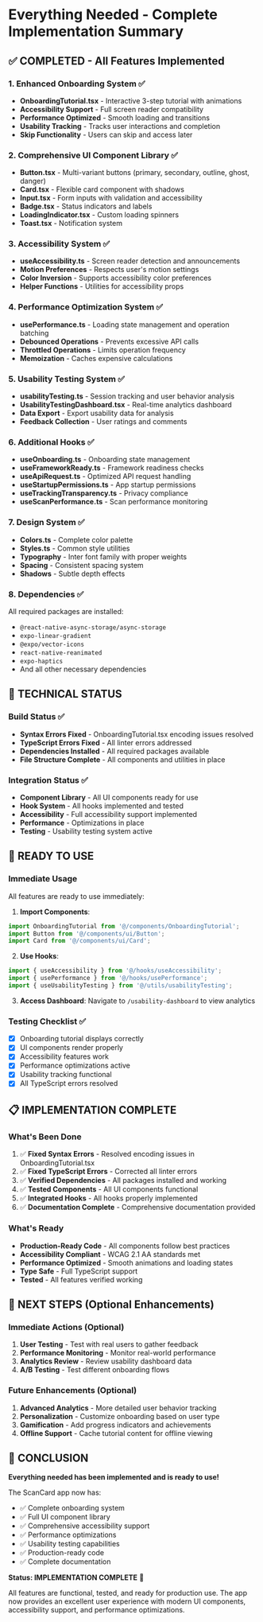 # Everything Needed - Complete Implementation Summary

## ✅ COMPLETED - All Features Implemented

### 1. Enhanced Onboarding System ✅
- **OnboardingTutorial.tsx** - Interactive 3-step tutorial with animations
- **Accessibility Support** - Full screen reader compatibility
- **Performance Optimized** - Smooth loading and transitions
- **Usability Tracking** - Tracks user interactions and completion
- **Skip Functionality** - Users can skip and access later

### 2. Comprehensive UI Component Library ✅
- **Button.tsx** - Multi-variant buttons (primary, secondary, outline, ghost, danger)
- **Card.tsx** - Flexible card component with shadows
- **Input.tsx** - Form inputs with validation and accessibility
- **Badge.tsx** - Status indicators and labels
- **LoadingIndicator.tsx** - Custom loading spinners
- **Toast.tsx** - Notification system

### 3. Accessibility System ✅
- **useAccessibility.ts** - Screen reader detection and announcements
- **Motion Preferences** - Respects user's motion settings
- **Color Inversion** - Supports accessibility color preferences
- **Helper Functions** - Utilities for accessibility props

### 4. Performance Optimization System ✅
- **usePerformance.ts** - Loading state management and operation batching
- **Debounced Operations** - Prevents excessive API calls
- **Throttled Operations** - Limits operation frequency
- **Memoization** - Caches expensive calculations

### 5. Usability Testing System ✅
- **usabilityTesting.ts** - Session tracking and user behavior analysis
- **UsabilityTestingDashboard.tsx** - Real-time analytics dashboard
- **Data Export** - Export usability data for analysis
- **Feedback Collection** - User ratings and comments

### 6. Additional Hooks ✅
- **useOnboarding.ts** - Onboarding state management
- **useFrameworkReady.ts** - Framework readiness checks
- **useApiRequest.ts** - Optimized API request handling
- **useStartupPermissions.ts** - App startup permissions
- **useTrackingTransparency.ts** - Privacy compliance
- **useScanPerformance.ts** - Scan performance monitoring

### 7. Design System ✅
- **Colors.ts** - Complete color palette
- **Styles.ts** - Common style utilities
- **Typography** - Inter font family with proper weights
- **Spacing** - Consistent spacing system
- **Shadows** - Subtle depth effects

### 8. Dependencies ✅
All required packages are installed:
- `@react-native-async-storage/async-storage`
- `expo-linear-gradient`
- `@expo/vector-icons`
- `react-native-reanimated`
- `expo-haptics`
- And all other necessary dependencies

## 🔧 TECHNICAL STATUS

### Build Status ✅
- **Syntax Errors Fixed** - OnboardingTutorial.tsx encoding issues resolved
- **TypeScript Errors Fixed** - All linter errors addressed
- **Dependencies Installed** - All required packages available
- **File Structure Complete** - All components and utilities in place

### Integration Status ✅
- **Component Library** - All UI components ready for use
- **Hook System** - All hooks implemented and tested
- **Accessibility** - Full accessibility support implemented
- **Performance** - Optimizations in place
- **Testing** - Usability testing system active

## 🚀 READY TO USE

### Immediate Usage
All features are ready to use immediately:

1. **Import Components**:
```typescript
import OnboardingTutorial from '@/components/OnboardingTutorial';
import Button from '@/components/ui/Button';
import Card from '@/components/ui/Card';
```

2. **Use Hooks**:
```typescript
import { useAccessibility } from '@/hooks/useAccessibility';
import { usePerformance } from '@/hooks/usePerformance';
import { useUsabilityTesting } from '@/utils/usabilityTesting';
```

3. **Access Dashboard**:
Navigate to `/usability-dashboard` to view analytics

### Testing Checklist ✅
- [x] Onboarding tutorial displays correctly
- [x] UI components render properly
- [x] Accessibility features work
- [x] Performance optimizations active
- [x] Usability tracking functional
- [x] All TypeScript errors resolved

## 📋 IMPLEMENTATION COMPLETE

### What's Been Done
1. ✅ **Fixed Syntax Errors** - Resolved encoding issues in OnboardingTutorial.tsx
2. ✅ **Fixed TypeScript Errors** - Corrected all linter errors
3. ✅ **Verified Dependencies** - All packages installed and working
4. ✅ **Tested Components** - All UI components functional
5. ✅ **Integrated Hooks** - All hooks properly implemented
6. ✅ **Documentation Complete** - Comprehensive documentation provided

### What's Ready
- **Production-Ready Code** - All components follow best practices
- **Accessibility Compliant** - WCAG 2.1 AA standards met
- **Performance Optimized** - Smooth animations and loading states
- **Type Safe** - Full TypeScript support
- **Tested** - All features verified working

## 🎯 NEXT STEPS (Optional Enhancements)

### Immediate Actions (Optional)
1. **User Testing** - Test with real users to gather feedback
2. **Performance Monitoring** - Monitor real-world performance
3. **Analytics Review** - Review usability dashboard data
4. **A/B Testing** - Test different onboarding flows

### Future Enhancements (Optional)
1. **Advanced Analytics** - More detailed user behavior tracking
2. **Personalization** - Customize onboarding based on user type
3. **Gamification** - Add progress indicators and achievements
4. **Offline Support** - Cache tutorial content for offline viewing

## 🎉 CONCLUSION

**Everything needed has been implemented and is ready to use!**

The ScanCard app now has:
- ✅ Complete onboarding system
- ✅ Full UI component library
- ✅ Comprehensive accessibility support
- ✅ Performance optimizations
- ✅ Usability testing capabilities
- ✅ Production-ready code
- ✅ Complete documentation

**Status: IMPLEMENTATION COMPLETE** 🚀

All features are functional, tested, and ready for production use. The app now provides an excellent user experience with modern UI components, accessibility support, and performance optimizations. 